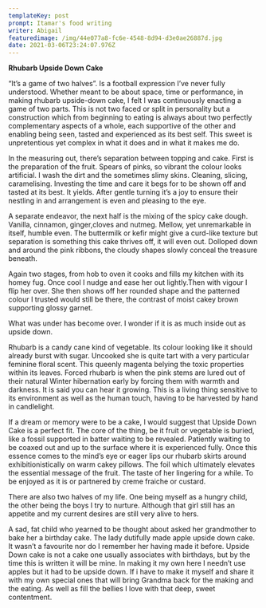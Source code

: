 ```yaml
---
templateKey: post
prompt: Itamar's food writing
writer: Abigail
featuredimage: /img/44e077a8-fc6e-4548-8d94-d3e0ae26887d.jpg
date: 2021-03-06T23:24:07.976Z
---
```

**Rhubarb Upside Down Cake**



“It’s a game of two halves”. Is a football expression I’ve never fully understood. Whether meant to be about space, time or performance, in making rhubarb upside-down cake, I felt I was continuously enacting a game of two parts. This is not two faced or split in personality but a construction which from beginning to eating is always about two perfectly complementary aspects of a whole, each supportive of the other and enabling being seen, tasted and experienced as its best self. This sweet is unpretentious yet complex in what it does and in what it makes me do.



In the measuring out, there’s separation between topping and cake. First is the preparation of the fruit. Spears of pinks, so vibrant the colour looks artificial. I wash the dirt and the sometimes slimy skins. Cleaning, slicing, caramelising. Investing the time and care it begs for to be shown off and tasted at its best. It yields. After gentle turning it’s a joy to ensure their nestling in and arrangement is even and pleasing to the eye.



A separate endeavor, the next half is the mixing of the spicy cake dough. Vanilla, cinnamon, ginger,cloves and nutmeg. Mellow, yet unremarkable in itself, humble even. The buttermilk or kefir might give a curd-like texture but separation is something this cake thrives off, it will even out. Dolloped down and around the pink ribbons, the cloudy shapes slowly conceal the treasure beneath.



Again two stages, from hob to oven it cooks and fills my kitchen with its homey fug. Once cool I nudge and ease her out lightly.Then with vigour I flip her over. She then shows off her rounded shape and the patterned colour I trusted would still be there, the contrast of moist cakey brown supporting glossy garnet.



What was under has become over. I wonder if it is as much inside out as upside down.



Rhubarb is a candy cane kind of vegetable. Its colour looking like it should already burst with sugar. Uncooked she is quite tart with a very particular feminine floral scent. This queenly magenta belying the toxic properties within its leaves. Forced rhubarb is when the pink stems are lured out of their natural Winter hibernation early by forcing them with warmth and darkness. It is said you can hear it growing. This is a living thing sensitive to its environment as well as the human touch, having to be harvested by hand in candlelight.



If a dream or memory were to be a cake, I would suggest that Upside Down Cake is a perfect fit. The core of the thing, be it fruit or vegetable is buried, like a fossil supported in batter waiting to be revealed. Patiently waiting to be coaxed out and up to the surface where it is experienced fully. Once this essence comes to the mind’s eye or eager lips our rhubarb skirts around exhibitionistically on warm cakey pillows. The foil which ultimately elevates the essential message of the fruit. The taste of her lingering for a while. To be enjoyed as it is or partnered by creme fraiche or custard.



There are also two halves of my life. One being myself as a hungry child, the other being the boys I try to nurture. Although that girl still has an appetite and my current desires are still very alive to hers.



A sad, fat child who yearned to be thought about asked her grandmother to bake her a birthday cake. The lady dutifully made apple upside down cake. It wasn’t a favourite nor do I remember her having made it before. Upside Down cake is not a cake one usually associates with birthdays, but by the time this is written it will be mine. In making it my own here I needn’t use apples but it had to be upside down. If i have to make it myself and share it with my own special ones that will bring Grandma back for the making and the eating. As well as fill the bellies I love with that deep, sweet contentment.
